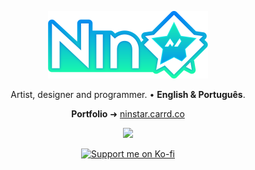 <p align="center"><img alt="NinStar" src="./brand.svg" width="256px"></p>
<p align="center">Artist, designer and programmer. • <b>English & Português</b>.</p>
<p align="center"><b>Portfolio</b> ➜ <a href="https://ninstar.carrd.co/">ninstar.carrd.co</a></p>
<p align="center"><img src="https://github-readme-stats.vercel.app/api?username=ninstar&show_icons=true&theme=default&hide_title=true&hide_border=true&border_radius=0.0&bg_color=01cfcb&icon_color=001a2b&title_color=001a2b&text_color=001a2b&ring_color=00111d&number_format=long" /></p>
<div align="center"><a href="https://ko-fi.com/F1F13IRTC"><img src="https://ko-fi.com/img/githubbutton_sm.svg" alt="Support me on Ko-fi"/></a></div>
